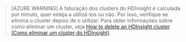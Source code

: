 

> [AZURE.WARNING] A faturação dos clusters do HDInsight é calculada por minuto, quer esteja a utilizá-los ou não. Por isso, verifique se elimina o cluster depois de o utilizar. Para obter informações sobre como eliminar um cluster, veja [How to delete an HDInsight cluster (Como eliminar um cluster do HDInsight)](../articles/hdinsight/hdinsight-delete-cluster.md).



<!--HONumber=Sep16_HO3-->


